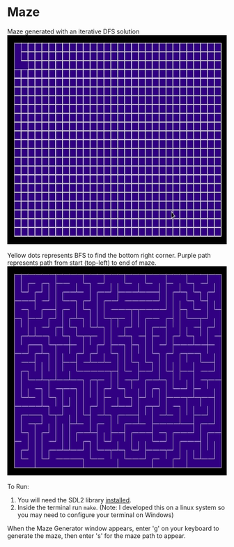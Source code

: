 # Maze

Maze generated with an iterative DFS solution<br>
<img src="./maze_generate.gif" alt="My Project GIF" width="640" height="480">
</br>

Yellow dots represents BFS to find the bottom right corner. Purple path represents path from start (top-left) to end of maze. 
<img src="./maze_solve.gif" alt="My Project GIF" width="640" height="480">


To Run:

1. You will need the SDL2 library [installed](https://wiki.libsdl.org/Installation).
2. Inside the terminal run ```make```. (Note: I developed this on  a linux system so you may need to configure your terminal on Windows) 

When the Maze Generator window appears, enter 'g' on your keyboard to generate the maze, then enter 's' for the maze path to appear.
